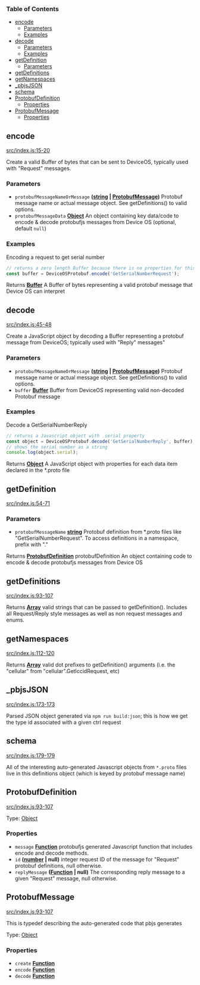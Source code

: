 <!-- Generated by documentation.js. Update this documentation by updating the source code. -->

### Table of Contents

*   [encode][1]
    *   [Parameters][2]
    *   [Examples][3]
*   [decode][4]
    *   [Parameters][5]
    *   [Examples][6]
*   [getDefinition][7]
    *   [Parameters][8]
*   [getDefinitions][9]
*   [getNamespaces][10]
*   [\_pbjsJSON][11]
*   [schema][12]
*   [ProtobufDefinition][13]
    *   [Properties][14]
*   [ProtobufMessage][15]
    *   [Properties][16]

## encode

[src/index.js:15-20][17]

Create a valid Buffer of bytes that can be sent to DeviceOS, typically used with "Request" messages.

### Parameters

*   `protobufMessageNameOrMessage` **([string][18] | [ProtobufMessage][19])** Protobuf message name or actual message object. See getDefinitions() to valid options.
*   `protobufMessageData` **[Object][20]** An object containing key data/code to encode & decode protobufjs messages from Device OS (optional, default `null`)

### Examples

Encoding a request to get serial number

```javascript
// returns a zero length Buffer because there is no properties for this message, just the option type_id
const buffer = DeviceOSProtobuf.encode('GetSerialNumberRequest');
```

Returns **[Buffer][21]** A Buffer of bytes representing a valid protobuf message that Device OS can interpret

## decode

[src/index.js:45-48][22]

Create a JavaScript object by decoding a Buffer representing a protobuf message from DeviceOS; typically used with "Reply" messages"

### Parameters

*   `protobufMessageNameOrMessage` **([string][18] | [ProtobufMessage][19])** Protobuf message name or actual message object. See getDefinitions() to valid options.
*   `buffer` **[Buffer][21]** Buffer from DeviceOS representing valid non-decoded Protobuf message

### Examples

Decode a GetSerialNumberReply

```javascript
// returns a Javascript object with .serial property
const object = DeviceOSProtobuf.decode('GetSerialNumberReply', buffer);
// shows the serial number as a string
console.log(object.serial);
```

Returns **[Object][20]** A JavaScript object with properties for each data item declared in the \*.proto file

## getDefinition

[src/index.js:54-71][23]

### Parameters

*   `protobufMessageName` **[string][18]** Protobuf definition from \*.proto files like "GetSerialNumberRequest". To access definitions in a namespace, prefix with "<namespace>."

Returns **[ProtobufDefinition][24]** protobufDefinition An object containing code to encode & decode protobufjs messages from Device OS

## getDefinitions

[src/index.js:93-107][25]

Returns **[Array][26]** valid strings that can be passed to getDefinition(). Includes all Request/Reply style messages as well as non request messages and enums.

## getNamespaces

[src/index.js:112-120][27]

Returns **[Array][26]** valid dot prefixes to getDefinition() arguments (i.e. the "cellular" from "cellular".GetIccidRequest, etc)

## \_pbjsJSON

[src/index.js:173-173][28]

Parsed JSON object generated via `npm run build:json`; this is how we get the type id associated with
a given ctrl request

## schema

[src/index.js:179-179][29]

All of the interesting auto-generated Javascript objects from `*.proto` files live in this definitions object
(which is keyed by protobuf message name)

## ProtobufDefinition

[src/index.js:93-107][30]

Type: [Object][20]

### Properties

*   `message` **[Function][31]** protobufjs generated Javascript function that includes encode and decode methods.
*   `id` **([number][32] | null)** integer request ID of the message for "Request" protobuf definitions, null otherwise.
*   `replyMessage` **([Function][31] | null)** The corresponding reply message to a given "Request" message, null otherwise.

## ProtobufMessage

[src/index.js:93-107][33]

This is typedef describing the auto-generated code that pbjs generates

Type: [Object][20]

### Properties

*   `create` **[Function][31]** 
*   `encode` **[Function][31]** 
*   `decode` **[Function][31]** 

[1]: #encode

[2]: #parameters

[3]: #examples

[4]: #decode

[5]: #parameters-1

[6]: #examples-1

[7]: #getdefinition

[8]: #parameters-2

[9]: #getdefinitions

[10]: #getnamespaces

[11]: #_pbjsjson

[12]: #schema

[13]: #protobufdefinition

[14]: #properties

[15]: #protobufmessage

[16]: #properties-1

[17]: https://github.com/particle-iot/device-os-protobuf/blob/53c23e9e890154a1ff0327fffa2b549dacdfe915/src/index.js#L15-L20 "Source code on GitHub"

[18]: https://developer.mozilla.org/docs/Web/JavaScript/Reference/Global_Objects/String

[19]: #protobufmessage

[20]: https://developer.mozilla.org/docs/Web/JavaScript/Reference/Global_Objects/Object

[21]: https://nodejs.org/api/buffer.html

[22]: https://github.com/particle-iot/device-os-protobuf/blob/53c23e9e890154a1ff0327fffa2b549dacdfe915/src/index.js#L45-L48 "Source code on GitHub"

[23]: https://github.com/particle-iot/device-os-protobuf/blob/53c23e9e890154a1ff0327fffa2b549dacdfe915/src/index.js#L54-L71 "Source code on GitHub"

[24]: #protobufdefinition

[25]: https://github.com/particle-iot/device-os-protobuf/blob/53c23e9e890154a1ff0327fffa2b549dacdfe915/src/index.js#L93-L107 "Source code on GitHub"

[26]: https://developer.mozilla.org/docs/Web/JavaScript/Reference/Global_Objects/Array

[27]: https://github.com/particle-iot/device-os-protobuf/blob/53c23e9e890154a1ff0327fffa2b549dacdfe915/src/index.js#L112-L120 "Source code on GitHub"

[28]: https://github.com/particle-iot/device-os-protobuf/blob/53c23e9e890154a1ff0327fffa2b549dacdfe915/src/index.js#L173-L173 "Source code on GitHub"

[29]: https://github.com/particle-iot/device-os-protobuf/blob/53c23e9e890154a1ff0327fffa2b549dacdfe915/src/index.js#L179-L179 "Source code on GitHub"

[30]: https://github.com/particle-iot/device-os-protobuf/blob/53c23e9e890154a1ff0327fffa2b549dacdfe915/src/index.js#L73-L78 "Source code on GitHub"

[31]: https://developer.mozilla.org/docs/Web/JavaScript/Reference/Statements/function

[32]: https://developer.mozilla.org/docs/Web/JavaScript/Reference/Global_Objects/Number

[33]: https://github.com/particle-iot/device-os-protobuf/blob/53c23e9e890154a1ff0327fffa2b549dacdfe915/src/index.js#L81-L87 "Source code on GitHub"
